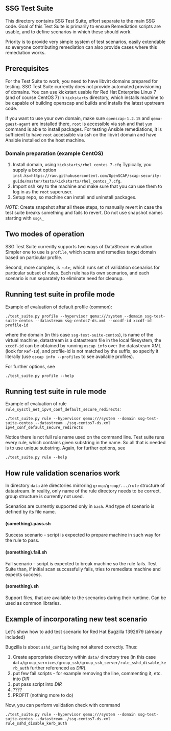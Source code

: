 ## SSG Test Suite
This directory contains SSG Test Suite, effort separate to the main SSG code.
Goal of this Test Suite is primarily to ensure Remediation scripts are usable,
and to define scenarios in which these should work.

Priority is to provide very simple system of test scenarios, easily extendable
so everyone contributing remediation can also provide cases where this
remediation works.

## Prerequisites
For the Test Suite to work, you need to have libvirt domains prepared for testing.
SSG Test Suite currently does not provide automated provisioning of domains.
You can use kickstart usable for Red Hat Enterprise Linux 7 (and of course CentOS 7) in
`kickstarts` directory, which installs machine to be capable of building openscap
and builds and installs the latest upstream code.

If you want to use your own domain, make sure `openscap-1.2.15` and `qemu-guest-agent`
are installed there, `root` is accessible via ssh and that `yum` command is able
to install packages. For testing Ansible remediations, it is sufficient to have `root`
accessible via ssh on the libvirt domain and have Ansible installed on the host machine.

### Domain preparation (example CentOS)
1. Install domain, using `kickstarts/rhel_centos_7.cfg`
   Typically, you supply a boot option `inst.ks=https://raw.githubusercontent.com/OpenSCAP/scap-security-guide/master/tests/kickstarts/rhel_centos_7.cfg`.
1. Import ssh key to the machine and make sure that you can use them to log in as the `root` superuser.
1. Setup repo, so machine can install and uninstall packages.

*NOTE*: Create snapshot after all these steps, to manually revert in case the
test suite breaks something and fails to revert. Do not use snapshot names
starting with `ssg\_`

## Two modes of operation
SSG Test Suite currently supports two ways of DataStream evaluation. Simpler
one to use is `profile`, which scans and remedies target domain based on
particular profile.

Second, more complex, is `rule`, which runs set of validation scenarios
for particular subset of rules. Each rule has its own scenarios, and each
scenario is run separately to eliminate need for cleanup.

## Running test suite in profile mode
Example of evaluation of default profile (common):

```
./test_suite.py profile --hypervisor qemu:///system --domain ssg-test-suite-centos --datastream ssg-centos7-ds.xml --xccdf-id xccdf-id profile-id
```

where the domain (in this case `ssg-test-suite-centos`), is name of the virtual machine,
datastream is a datastream file in the local filesystem,
the `xccdf-id` can be obtained by running `oscap info` over the datastream XML (look for `Ref-ID`),
and
profile-id is not matched by the suffix, so specify it literally (use `oscap info --profiles` to see available profiles).

For further options, see

```
./test_suite.py profile --help
```


## Running test suite in rule mode
Example of evaluation of rule ```rule_sysctl_net_ipv4_conf_default_secure_redirects```:

```
./test_suite.py rule --hypervisor qemu:///system --domain ssg-test-suite-centos --datastream ./ssg-centos7-ds.xml ipv4_conf_default_secure_redirects
```

Notice there is not full rule name used on the command line. Test suite runs
every rule, which contains given substring in the name. So all that is needed
is to use unique substring.
Again, for further options, see

```
./test_suite.py rule --help
```

## How rule validation scenarios work
In directory ```data``` are directories mirroring ```group/group/.../rule```
structure of datastream. In reality, only name of the rule directory needs to be
correct, group structure is currently not used.

Scenarios are currently supported only in ```bash```. And type of scenario is
defined by its file name.

#### (something).pass.sh
Success scenario - script is expected to prepare machine in such way for the
rule to pass.

#### (something).fail.sh
Fail scenario - script is expected to break machine so the rule fails. Test Suite
than, if initial scan successfully fails, tries to remediate machine and expects
success.

#### (something).sh
Support files, that are available to the scenarios during their runtime. Can
be used as common libraries.

## Example of incorporating new test scenario
Let's show how to add test scenario for Red Hat Bugzilla 1392679 (already included)

Bugzilla is about ```sshd_config``` being not altered correctly. Thus:
1. Create appropriate directory within ```data/``` directory tree (in this case
```data/group_services/group_ssh/group_ssh_server/rule_sshd_disable_kerb_auth```
further referenced as *DIR*).
1. put few fail scripts - for example removing the line, commenting it, etc. into *DIR*
1. put pass script into *DIR*
1. ????
1. PROFIT (nothing more to do)

Now, you can perform validation check with command

```
./test_suite.py rule --hypervisor qemu:///system --domain ssg-test-suite-centos --datastream ./ssg-centos7-ds.xml rule_sshd_disable_kerb_auth
```
